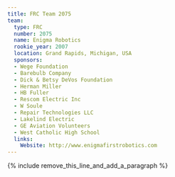 ```yaml
---
title: FRC Team 2075
team:
  type: FRC
  number: 2075
  name: Enigma Robotics
  rookie_year: 2007
  location: Grand Rapids, Michigan, USA
  sponsors:
  - Wege Foundation
  - Barebulb Company
  - Dick & Betsy DeVos Foundation
  - Herman Miller
  - HB Fuller
  - Rescom Electric Inc
  - W Soule
  - Repair Technologies LLC
  - Lakelind Electric
  - GE Aviation Volunteers
  - West Catholic High School
  links:
    Website: http://www.enigmafirstrobotics.com
---
```


{% include remove_this_line_and_add_a_paragraph %}